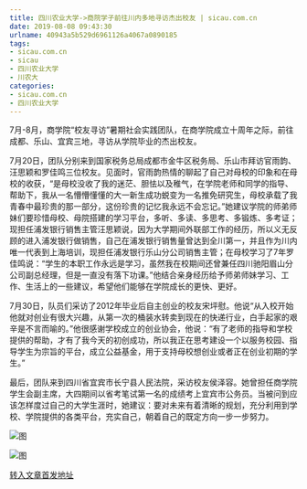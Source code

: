 ```yaml
---
title: 四川农业大学->商院学子前往川内多地寻访杰出校友 | sicau.com.cn
date: 2019-08-08 09:43:30
urlname: 40943a5b529d6961126a4067a0890185
tags: 
- sicau.com.cn
- sicau
- 四川农业大学
- 川农大
categories:
- sicau.com.cn
- 四川农业大学
---
```



7月-8月，商学院“校友寻访”暑期社会实践团队，在商学院成立十周年之际，前往成都、乐山、宜宾三地，寻访从学院毕业的杰出校友。

7月20日，团队分别来到国家税务总局成都市金牛区税务局、乐山市拜访官雨韵、汪思颖和罗佳鸣三位校友。见面时，官雨韵热情的聊起了自己对母校的印象和在母校的收获，“是母校没收了我的迷茫、胆怯以及稚气，在学院老师和同学的指导、帮助下，我从一名懵懵懂懂的大一新生成功蜕变为一名推免研究生，母校承载了我青春中最珍贵的那一部分，这份珍贵的记忆我永远不会忘记。”她建议学院的师弟师妹们要珍惜母校、母院搭建的学习平台，多听、多读、多思考、多锻炼、多考证；现担任浦发银行销售主管汪思颖说，因为大学期间外联部工作的经历，所以义无反顾的进入浦发银行做销售，自己在浦发银行销售量曾达到全川第一，并且作为川内唯一代表到上海培训，现担任浦发银行乐山分公司销售主管；在母校学习了7年罗佳鸣说：“学生的本职工作永远是学习，虽然我在校期间还曾兼任四川驰阳眉山分公司副总经理，但是一直没有落下功课。”他结合亲身经历给予师弟师妹学习、工作、生活上的一些建议，希望他们能够在学院成长的更快、更好。

7月30日，队员们采访了2012年毕业后自主创业的校友宋坪慰。他说“从入校开始他就对创业有很大兴趣，从第一次的桶装水转卖到现在的快递行业，白手起家的艰辛是不言而喻的。”他很感谢学校成立的创业协会，他说：“有了老师的指导和学校提供的帮助，才有了我今天的初创成功，所以我正在思考建设一个以服务校园、指导学生为宗旨的平台，成立公益基金，用于支持母校想创业或者正在创业初期的学生。”

最后，团队来到四川省宜宾市长宁县人民法院，采访校友侯泽容。她曾担任商学院学生会副主席，大四期间以省考笔试第一名的成绩考上宜宾市公务员。当被问到应该怎样度过自己的大学生涯时，她建议：要对未来有着清晰的规划，充分利用到学校、学院提供的各类平台，充实自己，朝着自己的既定方向一步一步努力。



![图](https://news.sicau.edu.cn/__local/D/25/1D/FE335DD70521EADEF15E77FCAA9_83E5A948_2BC87.jpg)

![图](https://news.sicau.edu.cn/__local/6/54/09/8706DC8C539A9E97BAC86996DAE_06EAAB21_38072.jpg)

[转入文章首发地址](https://news.sicau.edu.cn/info/1078/52757.htm)